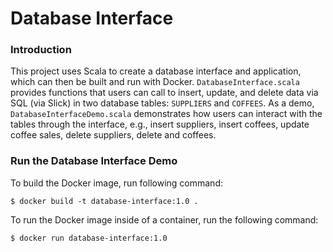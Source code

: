 # Database Interface
### Introduction
This project uses Scala to create a database interface and application, which can then be built and run with Docker. `DatabaseInterface.scala` provides functions that users can call to insert, update, and delete data via SQL (via Slick) in two database tables: `SUPPLIERS` and `COFFEES`. As a demo, `DatabaseInterfaceDemo.scala` demonstrates how users can interact with the tables through the interface, e.g., insert suppliers, insert coffees, update coffee sales, delete suppliers, delete and coffees.
### Run the Database Interface Demo
To build the Docker image, run following command:   
```
$ docker build -t database-interface:1.0 .
```  
To run the Docker image inside of a container, run the following command:  
```
$ docker run database-interface:1.0
```
